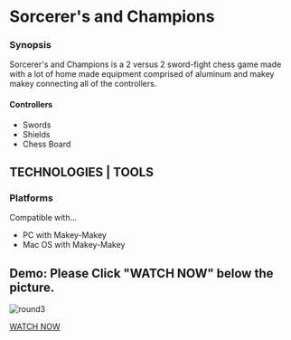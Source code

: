 # Sorcerer's and Champions

### Synopsis
<p>Sorcerer's and Champions is a 2 versus 2 sword-fight chess game made with a lot of home made equipment comprised of aluminum and makey makey connecting all of the controllers.</p>

#### Controllers
<ul>
  <li>Swords</li>
  <li>Shields</li>
  <li>Chess Board</li>
</ul>

## TECHNOLOGIES | TOOLS

### Platforms
<p>Compatible with...</p>
<ul>
  <li>PC with Makey-Makey</li>
  <li>Mac OS with Makey-Makey</li>
</ul>

## Demo: Please Click "WATCH NOW" below the picture.
![round3](https://github.com/danieljcoh/sorcerers-and-champs/assets/37455228/f31422dd-36fe-4004-ad80-fb0f06e89d24)

<a href="https://www.youtube.com/watch?v=JBUpu_NaMSw">WATCH NOW</a>
